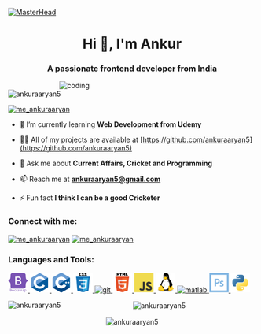 [![MasterHead](https://camo.githubusercontent.com/48ec00ed4c84e771db4a1db90b56352923a8d644452a32b434d68e97006c9337/68747470733a2f2f63686b736b696c6c732e636f6d2f77702d636f6e74656e742f75706c6f6164732f323032302f30342f504e432d416e696d617465642d42616e6e6572732e676966)](https://ankuraaryan5.io)
<h1 align="center">Hi 👋, I'm Ankur</h1>
<h3 align="center">A passionate frontend developer from India</h3>
<img align ="right" alt="coding" width="400" src="https://encrypted-tbn0.gstatic.com/images?q=tbn:ANd9GcSbzbBuI2Vzi064mAEME4GgUYwkkpHpNypr4g&usqp=CAU">


<p align="left"> <img src="https://komarev.com/ghpvc/?username=ankuraaryan5&label=Profile%20views&color=0e75b6&style=flat" alt="ankuraaryan5" /> </p>

<p align="left"> <a href="https://twitter.com/me_ankuraaryan" target="blank"><img src="https://img.shields.io/twitter/follow/me_ankuraaryan?logo=twitter&style=for-the-badge" alt="me_ankuraaryan" /></a> </p>

- 🌱 I’m currently learning **Web Development from Udemy**

- 👨‍💻 All of my projects are available at [https://github.com/ankuraaryan5](https://github.com/ankuraaryan5)

- 💬 Ask me about **Current Affairs, Cricket and Programming**

- 📫 Reach me at **ankuraaryan5@gmail.com**

- ⚡ Fun fact **I think I can be a good Cricketer**

<h3 align="left">Connect with me:</h3>
<p align="left">
<a href="https://twitter.com/me_ankuraaryan" target="blank"><img align="center" src="https://raw.githubusercontent.com/rahuldkjain/github-profile-readme-generator/master/src/images/icons/Social/twitter.svg" alt="me_ankuraaryan" height="30" width="40" /></a>
<a href="https://instagram.com/me_ankuraaryan" target="blank"><img align="center" src="https://raw.githubusercontent.com/rahuldkjain/github-profile-readme-generator/master/src/images/icons/Social/instagram.svg" alt="me_ankuraaryan" height="30" width="40" /></a>
</p>

<h3 align="left">Languages and Tools:</h3>
<p align="left"> <a href="https://getbootstrap.com" target="_blank" rel="noreferrer"> <img src="https://raw.githubusercontent.com/devicons/devicon/master/icons/bootstrap/bootstrap-plain-wordmark.svg" alt="bootstrap" width="40" height="40"/> </a> <a href="https://www.cprogramming.com/" target="_blank" rel="noreferrer"> <img src="https://raw.githubusercontent.com/devicons/devicon/master/icons/c/c-original.svg" alt="c" width="40" height="40"/> </a> <a href="https://www.w3schools.com/cpp/" target="_blank" rel="noreferrer"> <img src="https://raw.githubusercontent.com/devicons/devicon/master/icons/cplusplus/cplusplus-original.svg" alt="cplusplus" width="40" height="40"/> </a> <a href="https://www.w3schools.com/css/" target="_blank" rel="noreferrer"> <img src="https://raw.githubusercontent.com/devicons/devicon/master/icons/css3/css3-original-wordmark.svg" alt="css3" width="40" height="40"/> </a> <a href="https://git-scm.com/" target="_blank" rel="noreferrer"> <img src="https://www.vectorlogo.zone/logos/git-scm/git-scm-icon.svg" alt="git" width="40" height="40"/> </a> <a href="https://www.w3.org/html/" target="_blank" rel="noreferrer"> <img src="https://raw.githubusercontent.com/devicons/devicon/master/icons/html5/html5-original-wordmark.svg" alt="html5" width="40" height="40"/> </a> <a href="https://developer.mozilla.org/en-US/docs/Web/JavaScript" target="_blank" rel="noreferrer"> <img src="https://raw.githubusercontent.com/devicons/devicon/master/icons/javascript/javascript-original.svg" alt="javascript" width="40" height="40"/> </a> <a href="https://www.linux.org/" target="_blank" rel="noreferrer"> <img src="https://raw.githubusercontent.com/devicons/devicon/master/icons/linux/linux-original.svg" alt="linux" width="40" height="40"/> </a> <a href="https://www.mathworks.com/" target="_blank" rel="noreferrer"> <img src="https://upload.wikimedia.org/wikipedia/commons/2/21/Matlab_Logo.png" alt="matlab" width="40" height="40"/> </a> <a href="https://www.photoshop.com/en" target="_blank" rel="noreferrer"> <img src="https://raw.githubusercontent.com/devicons/devicon/master/icons/photoshop/photoshop-line.svg" alt="photoshop" width="40" height="40"/> </a> <a href="https://www.python.org" target="_blank" rel="noreferrer"> <img src="https://raw.githubusercontent.com/devicons/devicon/master/icons/python/python-original.svg" alt="python" width="40" height="40"/> </a> </p>

<p align="center"><img align="left" src="https://github-readme-stats.vercel.app/api/top-langs?username=ankuraaryan5&show_icons=true&locale=en&layout=compact" alt="ankuraaryan5" /></p>

<p align="center">&nbsp;<img align="center" src="https://github-readme-stats.vercel.app/api?username=ankuraaryan5&show_icons=true&locale=en" alt="ankuraaryan5" /></p>

<p align="center"><img align="center" src="https://github-readme-streak-stats.herokuapp.com/?user=ankuraaryan5&" alt="ankuraaryan5" /></p>
